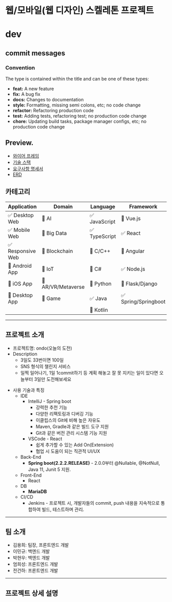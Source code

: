 # 웹/모바일(웹 디자인) 스켈레톤 프로젝트

# dev

## commit messages

### Convention

The type is contained within the title and can be one of these types:

- **feat:** A new feature
- **fix:** A bug fix
- **docs:** Changes to documentation
- **style:** Formatting, missing semi colons, etc; no code change
- **refactor:** Refactoring production code
- **test:** Adding tests, refactoring test; no production code change
- **chore:** Updating build tasks, package manager configs, etc; no production code change

## Preview.
- [와이어 프레임](https://lsh424.tistory.com/) <br>
- [기술 스택](https://lsh424.tistory.com/)<br>
- [요구사항 명세서](https://lsh424.tistory.com/)<br>
- [ERD](https://lsh424.tistory.com/)<br>

## 카테고리

| Application | Domain | Language | Framework |
| ---- | ---- | ---- | ---- |
| :white_check_mark: Desktop Web | :black_square_button: AI | :white_check_mark: JavaScript | :black_square_button: Vue.js |
| :white_check_mark: Mobile Web | :black_square_button: Big Data | :white_check_mark: TypeScript | :white_check_mark: React |
| :white_check_mark: Responsive Web | :black_square_button: Blockchain | :black_square_button: C/C++ | :black_square_button: Angular |
| :black_square_button: Android App | :black_square_button: IoT | :black_square_button: C# | :white_check_mark: Node.js |
| :black_square_button: iOS App | :black_square_button: AR/VR/Metaverse | :black_square_button: Python | :black_square_button: Flask/Django |
| :black_square_button: Desktop App | :black_square_button: Game | :white_check_mark: Java | :white_check_mark: Spring/Springboot |
| | | :black_square_button: Kotlin | |

---

## 프로젝트 소개

* 프로젝트명: ondo(오늘의 도전)
* Description
  * 3일도 33번이면 100일
  * SNS 형식의 챌린지 서비스
  * 일찍 일어나기, 1일 1commit하기 등 계획 해놓고 잘 못 지키는 일이 있다면 오늘부터 3일만 도전해보세요



- 사용 기술과 특징
  - IDE
    - IntelliJ - Spring boot
      - 강력한 추천 기능
      - 다양한 리팩토링과 디버깅 기능
      - 이클립스의 Git에 비해 높은 자유도
      - Maven, Gradle과 같은 빌드 도구 지원
      - Git과 같은 버전 관리 시스템 기능 지원
    - VSCode - React
      - 쉽게 추가할 수 있는 Add On(Extension)
      - 협업 시 도움이 되는 직관적 UI/UX
  - Back-End
    - **Spring boot(2.2.2.RELEASE)** - 2.0.0부터 @Nullable, @NotNull, Java 11, Junit 5 지원.
  - Front-End
    - React
  - DB
    - **MariaDB**
  - CI/CD
    - Jenkins - 프로젝트 시, 개발자들의 commit, push 내용을 지속적으로 통합하여 빌드, 테스트하며 관리.

---

## 팀 소개
* 김용희: 팀장, 프론트엔드 개발
* 이민규: 백엔드 개발
* 박현우: 백엔드 개발
* 엄희성: 프론트엔드 개발
* 전건하: 프론트엔드 개발

---

## 프로젝트 상세 설명

